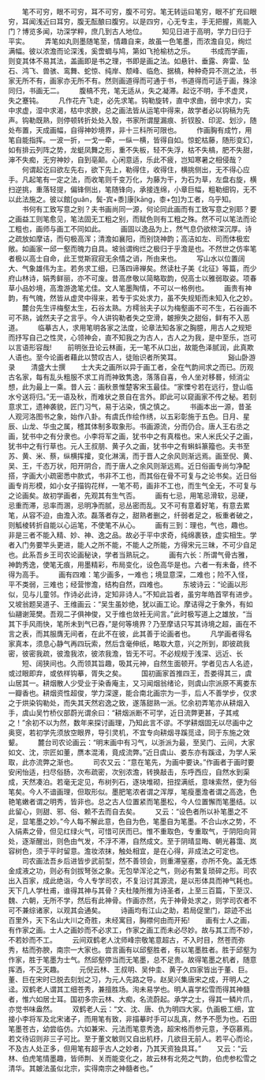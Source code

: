 <!-- { "loadSidebar": true } -->
　　笔不可穷，眼不可穷，耳不可穷，腹不可穷。笔无转运曰笔穷，眼不扩充曰眼穷，耳闻浅近曰耳穷，腹无酝酿曰腹穷。以是四穷，心无专主，手无把握，焉能入门？博览多闻，功深学粹，庶几到古人地位。
　　知见日进于高明，学力日归于平实。
　　弄笔如丸则墨随笔至，情趣自来，故虽一色笔墨，而浓澹自见，绚烂满幅。彼以浓澹而论深浅，奚啻蜩与鸠，第如飞抢榆枋之乐。
　　书成而学画，则变其体不易其法，盖画即是书之理，书即是画之法。如悬针、垂露、奔雷、坠石、鸿飞、兽骇、鸾舞、蛇惊、纯岸、颓峰、临危、据槁，种种奇异不测之法，书家无所不有，画家亦无所不有。然则画道得而可通于书，书道得而可适于画，殊涂同归，书画无二。
　　腹槁不充，笔无适从，失之凝滞。起讫不明，手不虚灵，失之蹇钝。
　　凡作花卉飞走，必先求笔。钩勒旋转，直中求曲，弱中求力，实中求虚，湿中求渴，枯中求腴，总之画法皆从运笔中得来，故学者必以钩稿为先声。钩勒既熟，则停顿转折处处入彀，书家所谓屋漏痕、折钗股、印泥、划沙，随处布置，天成画幅，自得神妙境界，非十三科所可限也。
　　作画胸有成竹，用笔自能指挥。一波一折，一戈一牵，一纵一横，皆得自如。惊蛇枯藤，随形变幻，如有排云列阵之势，龙蜓凤舞之形，重不失板，轻不失浮，枯不失槁，肥不失甜，渖不失痴，无穷神妙，自到亳颠。心闲意适，乐此不疲，岂知寒暑之相侵哉？
　　何谓起讫曰欲左先右，欲下先上，勒得住，收得住，横挑侧出，无不得心应手。凡起笔有一定之法，而收笔则千变万化，为藤为干，为石为草，左盘右旋，横扫逆挑，重落轻提，偏锋侧出，笔随锋向，承接连绵，小章巨幅，粗勒细钩，无不以此法施之。彼以館[guǎn，鬓-宾+黍]康[kāng，桼+包]为工者，乌乎知。
　　书何有工致写意之别？夫书画尚同一源，何论同此画而有工致写意之别耶？要之画益工则笔愈见，笔法固无工粗之别，而赋色则有工粗之殊。然不可以笔法而论工粗也，画师与画工不同如此。
　　画固以逸品为上，然气息仍欲秾深沉厚。诗之疏放如摩诘，而句极高浑；清澹如襄阳，而别饶神韵；高洁如左、司而体极宏敞。如画家一邱一壑而魄力自具。坡翁谓绚烂之极归于乎澹是也。不然世之仿率笔者极以高士自命，此王觉斯寂寂无余情之诮，所由来也。
　　写山水以位置阔大、气象雄伟为主。若务求工细，已落四谛禅矣。然读杜子美《北征》等篇，而少府山林诗，娟秀鲜丽，亦不可废。昔高彦敬以简略取韵，倪高士以雅弱取姿。项春草小品妙境，高澹游逸笔尤佳。文人笔墨陶情，不可以一格例也。
　　画贵有神韵，有气魄，然皆从虚灵中得来，若专于实处求力，虽不失规矩而未知入化之妙。
　　麓台先生评梅壑太生，石谷太熟。方樗翁夫子以为梅壑画不可不生，石谷画不可不熟，诚然夫子之言乎。今人讲钩勒者失之空滑，皴擦失之甜俗，鲜有不入恶道。
　　临摹古人，求用笔明各家之法度，论章法知各家之胸臆，用古人之规矩而抒写自己之性灵，心领神会，直不知我之为古人，古人之为我，是中至乐，岂可以言语形容哉!
　　前明张丑论云林画，无一笔不从口出，故能色泽腻润，此真欺人语也。至今论画者藉此以赞叹古人，徒贻识者所笑耳。
　　
　　
　　谿山卧游录
　　清盛大士撰
　　士大夫之画所以异于画工者，全在气韵间求之而已。历观古名家，每有乱头粗服不求工肖而神致隽逸，落落自喜，令人坐对移晷，倾消尘想，此为最上一乘。昔人云：画秋景惟楚客宋玉最佳。“家慄兮若在远行，登山临水兮送将归。”无一语及秋，而难状之景自在言外。即此可以窥画家不传之秘。若刻意求工，遗神袭貌，匠门习气，易于沾染，慎之慎之。
　　书画本出一源，昔圣人观河洛图书之象，始作八卦。有虞氏作绘作绣，以五彩彰施于五色。日月、星辰、山龙、华虫之属，稽其体制多取象形。书画源流，分而仍合。唐人王右丞之画，犹书中之有分隶也。小李将军之画，犹书中之有真楷也。宋人米氏父子之画，犹书中之有行草也。元人王叔朋、黄子久之画，犹书中之有蝌蚪篆籀也。夫书至苏、黄、米、蔡，纵横挥攉，变化淋漓，而于晋人之余风则渐远焉。画至倪、黄、吴、王，千态万状，阳开阴合，而于唐人之余风则渐远焉。近日俗画专尚匀净配搭，字画大小疏密悉中款式，书非不工也，而其俗在骨不可复与之论书矣。近日俗画专肖形模，如小女子描钩花样，一笔不苟，画非不工也，而生气全无，不可复与之论画矣。故初学画者，先观其有生气否。
　　画有七忌，用笔忌滑软，忌硬，忌重而滞，忌率而溷，忌明净而腻，忌丛密而乱。又不可有意着好笔，有意去累笔，从容不迫，由澹入浓。磊落者存之，甜熟者删之，纤弱者足之，板重者破之，则觚棱转折自能以心运笔，不使笔不从心。
　　画有三到：理也，气也，趣也。非是三者不能入精、妙、神、逸之品。故必于平中求奇，纯绵裹铁，虚实相生。学者入门务要竿头更进，能人之所不能，不能人之所能，方得宋元三昧，不可少自足也。此系吾乡王司农论画秘诀，学者当熟玩之。
　　画有六长：所谓气骨古雅，神韵秀逸，使笔无痕，用墨精彩，布局变化，设色高华是也。六者一有未备，终不得为高手。
　　画有四难：笔少画多，一难也；境显意深，二难也；险不入怪，平不类弱，三难也；经营惨澹，结构自然，四难也。
　　东坡诗云：“论画以形似，见与儿童邻。作诗必此诗，定知非诗人。”不知此旨者，虽穷年皓首罕有进步。又坡翁题吴道子、王维画云：“吴生虽妙绝，犹以画工论。摩诘得之于象外，有如仙翮谢笼樊。吾观二子俱神俊，又于维也敛衽无间言。”此时极写道上之雄放，“当其下手风雨快，笔所未到气已吞，”是何等境界？乃至摩诘只写其诗境之超，画在不言之表，而其服膺无间者，在此不在彼，此其善于论画者也。
　　凡学画者得名家真本，须息心静气再四玩索，然后含毫伸纸，略取大意，兴之所到，即彼疏我密，彼密我疏，彼澹我浓，彼浓我澹，皆无不可。不必规规于浅深、远近、长
　　短、阔狭间也。久而领其旨趣，吸其元神，自然生面顿开。学者见古人名迹，或过眼即弃，或依样钩摹，胥失之矣。
　　国初画家首推四王，吾娄得其三，虞山居其一。耕烟散人少受业于染香庵主，又习闻烟翁绪论，则虞山宗派原不离娄东一瓣香也。耕烟资性超俊，学力深邃，能合南北画宗为一手，后人不善学步，仅求之于烘染钩勒处，而失其天然宕逸之致，遂落甜熟一派。忆余初弄笔亦从耕烟入手，虞山吴竹桥仪部蔚光谓余曰：“耕烟派断不可学，近日流弊更甚，子其戒之！”余初不以为然，数年来探讨画理，乃知此言不谬。不学耕烟固无以尽画中之奥窔，若初学先须放空眼界，导引灵机，不宜专向耕烟寻蹊觅迳，同于东施之效颦。
　　麓台司农论画云：“明末画中有习气，以浙派为最，至吴门、云间，大家如文、沈，宗匠如董，赝本混淆，竟成流弊。”近日虞山、娄东亦有蹊迳，为学人采取，此亦流弊之渐也。
　　司农又云：“意在笔先，为画中要诀。”作画者于画时要安闲怡适，扫尽俗肠，次布疏密，次别浓澹，转换敲击，东呼西应，自然水到渠成，天然凑泊。若毫无定见，布树列石，逐块堆砌，扭捏满纸，意味索然，便为俗笔矣。今人不谙画理，但取形似。墨肥笔浓者谓之浑厚，笔瘦墨澹者谓之高逸，色艳笔嫩者谓之明秀，皆非也。总之古人位置紧而笔墨松，今人位置懈而笔墨结。以此留心，则甜、邪、俗、赖不去而自去矣。
　　又云：“设色者所以补笔墨之不足，显笔墨之妙。”今人每不解此意，色自为色，笔墨自为笔墨。不合山水之势，不入绢素之骨，但见红绿火气，可惜可厌而已。惟不重取色，专重取气，于阴阳向背处，逐渐醒出，则色由气发，不浮不滞，自然成文。至于阴晴显晦、朝光暮霭、岚容树色，须于平时留意。澹妆浓抹，触处相宜，是在心得，非成法之可定也。
　　司农画法吾乡后进皆步武前型，然不善领会，则重滞窒塞，亦所不免。盖无炼金成液之功，则必有剑拔弩张之象。无包举浑沦之气，则必有繁复琐碎之形。司农出入百家，成此绝诣，今人专学司农，不复沿讨其源流，是以形体具而神气耗也。天下几人学杜甫，谁得其神与其骨？夫杜陵所推为诗圣者，上至三百篇，下至汉、魏、六朝，无所不学，然后有此神骨。作画亦然，先于神骨处求之，则学司农者不可不兼综诸家，以观其会通矣。
　　诗画均有江山之助，若局促里门，踪迹不出百里外，天下名山大川之奇胜，未经寓目，胸襟何由而开拓!
　　画有士人之画，有作家之画。士人之画妙而不必求工，作家之画工而未必尽妙。故与其工而不妙，不若妙而不工。
　　云间双鹤老人沈师峰宗敬笔意超古，不入时目，然苍而弥秀，枯而弥腴，南宗一大家也。尝言画有以邱壑胜者，有以笔墨胜者。胜于邱壑为作家，胜于笔墨为士气。然邱壑停当而无笔墨，总不足贵。故得笔墨之机者，随意挥洒，不乏天趣。
　　元倪云林、王叔明、吴仲圭、黄子久四家皆出于董、巨。董、巨在宋时已脱去刻划之习，为元人先路之导。赵吴兴集唐宋之成，开明人之迳。双鹤老人谓其工细苍秀，兼擅胜场。洵未易学也。明人喜学松雪而得其神髓者，惟六如居士耳。国初多宗云林、大痴，名流蔚起。承学之士，得其一鳞片爪，亦觉书味盎然。
　　双鹤老人云：“文、沈、唐、仇为明四大家。仇画极工细，宜接小李将军及北宋诸子，而用笔有致，非描摹时手可以乱真，然予不愿为也。石田笔墨苍古，幼尝临仿。六如兼宋、元法而笔意秀逸，超宋格而参元意，予窃慕焉。若文待诏则非三子可比。至于董文敏则又自出机杼，几欲目无前人。若平心而论，不及古人处正多，但用笔有超乎古人之妙者，乃其天资独具耳。”
　　又云：“云林、伯虎笔情墨趣，皆师荆、关而能变化之，故云林有北苑之气韵，伯虎参松雪之清华。其皴法虽似北宗，实得南宗之神髓者也。”
